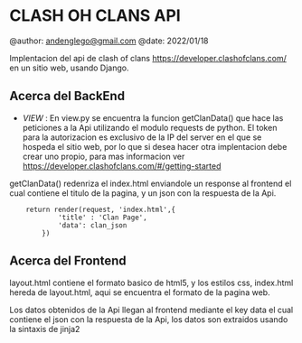# CLASH OH CLANS API

@author: andenglego@gmail.com @date: 2022/01/18

Implentacion del api de clash of clans https://developer.clashofclans.com/ en un sitio web, usando Django.

## Acerca del BackEnd

- *VIEW* : En view.py se encuentra la funcion getClanData() que hace las peticiones a la Api utilizando el modulo requests de python. El token para la autorizacion es exclusivo de la IP del server en el que se hospeda el sitio web, por lo que si desea hacer otra implentacion debe crear uno propio, para mas informacion ver https://developer.clashofclans.com/#/getting-started

getClanData() redenriza el index.html enviandole un response al frontend el cual contiene el titulo de la pagina, y un json con la respuesta de la Api.

        return render(request, 'index.html',{
                'title' : 'Clan Page',
                'data': clan_json
            })

## Acerca del Frontend

layout.html contiene el formato basico de html5, y los estilos css, index.html hereda de layout.html, aqui se encuentra el formato de la pagina web. 

Los datos obtenidos de la Api llegan al frontend mediante el key data el cual contiene el json con la respuesta de la Api, los datos son extraidos usando la sintaxis de jinja2